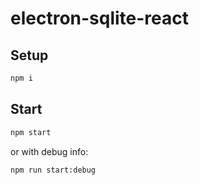 # electron-sqlite-react

## Setup
```sh
npm i  
```  

## Start
```sh
npm start
```
or with debug info:
```sh
npm run start:debug
```